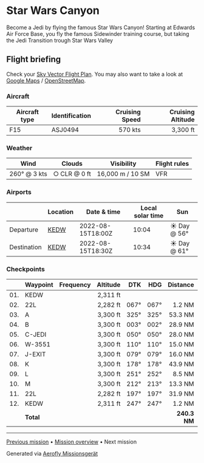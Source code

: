 Star Wars Canyon
==================

Become a Jedi by flying the famous Star Wars Canyon! Starting at Edwards Air Force Base, you fly the famous Sidewinder training course, but taking the Jedi Transition trough Star Wars Valley

Flight briefing
---------------

Check your [Sky Vector Flight Plan](https://skyvector.com/?ll=34.91365643700626,-117.89741116531368&chart=301&zoom=3&fpl=N0570A033%20KEDW%203539N11829W%203608N11827W%203625N11801W%203620N11743W%203623N11724W%203539N11722W%203537N11732W%203525N11740W%20KEDW). You may also want to take a look at [Google Maps](https://www.google.com/maps/@?api=1&map_action=map&center=35.66559444444445,-117.92119999999998&zoom=7&basemap=terrain) / [OpenStreetMap](https://www.openstreetmap.org/#map=7/35.66559444444445/-117.92119999999998).

### Aircraft

| Aircraft type | Identification | Cruising Speed | Cruising Altitude |
|---------------|----------------|---------------:|------------------:|
| F15           | ASJ0494        |        570 kts |          3,300 ft |

### Weather

| Wind         | Clouds          | Visibility       | Flight rules |
|--------------|-----------------|------------------|--------------|
| 260° @ 3 kts | ○ CLR @ 0 ft | 16,000 m / 10 SM | VFR |

### Airports

|             | Location                                   | Date & time    | Local solar time | Sun |
|-------------|--------------------------------------------|----------------|------------------|-----|
| Departure   | [KEDW](https://skyvector.com/airport/KEDW) | 2022-08-15T18:00Z | 10:04 | ☀ Day @ 56° |
| Destination | [KEDW](https://skyvector.com/airport/KEDW) | 2022-08-15T18:30Z | 10:34 | ☀ Day @ 61° |

### Checkpoints

|     | Waypoint  | Frequency  | Altitude  | DTK  | HDG  | Distance |   ETE |
|:---:|-----------|-----------:|----------:|-----:|-----:|---------:|------:|
| 01. | KEDW      |            |  2,311 ft |      |      |          |       |
| 02. | 22L       |            |  2,282 ft | 067° | 067° |   1.2 NM | 02:29 |
| 03. | A         |            |  3,300 ft | 325° | 325° |  53.3 NM | 05:38 |
| 04. | B         |            |  3,300 ft | 003° | 002° |  28.9 NM | 03:03 |
| 05. | C-JEDI    |            |  3,300 ft | 050° | 050° |  28.0 NM | 02:57 |
| 06. | W-3551    |            |  3,300 ft | 110° | 110° |  15.0 NM | 01:35 |
| 07. | J-EXIT    |            |  3,300 ft | 079° | 079° |  16.0 NM | 01:41 |
| 08. | K         |            |  3,300 ft | 178° | 178° |  43.9 NM | 04:38 |
| 09. | L         |            |  3,300 ft | 251° | 252° |   8.5 NM | 00:55 |
| 10. | M         |            |  3,300 ft | 212° | 213° |  13.3 NM | 01:25 |
| 11. | 22L       |            |  2,282 ft | 197° | 197° |  31.9 NM | 03:22 |
| 12. | KEDW      |            |  2,311 ft | 247° | 247° |   1.2 NM | 02:29 |
|     | **Total** |            |           |      |      | **240.3 NM** | **30:07** |

----

[Previous mission](./Sidewinder_Low_Level.md) • [Mission overview](./README.md) • Next mission

Generated via [Aerofly Missionsgerät](https://github.com/fboes/aerofly-missions)
